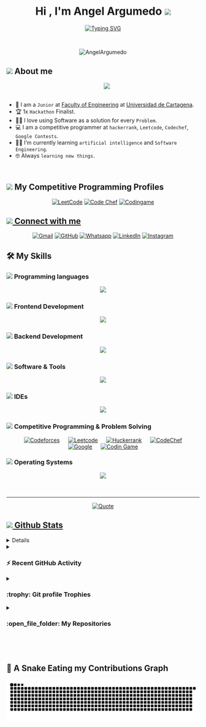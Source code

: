 <h1 align="center">Hi , I'm Angel Argumedo <img src="https://media.giphy.com/media/hvRJCLFzcasrR4ia7z/giphy.gif" width="35"></h1>
<p align="center">
  <a href="https://git.io/typing-svg"><img src="https://readme-typing-svg.demolab.com?font=Pixelify+Sans&weight=500&size=42&pause=1000&color=1FF785&width=435&lines=Software+Engineer;Web+Developer+%F0%9F%92%BB%E2%80%8B;Always+learning+%F0%9F%93%9A%E2%80%8B;%E3%83%BE(+%60%E3%83%BC%C2%B4)%E3%82%B7%CF%86__%09" alt="Typing SVG" /></a>
</p>


<br>

<p align="center"> 
	<img src="https://komarev.com/ghpvc/?username=AngelArgumedo&label=Profile%20views&color=0047AB&style=plastic?" alt="AngelArgumedo" height=25px, width=160px/> 
	<!---
		<a href = "https://commits.top/egypt.html" target="_blank">
			<img src="https://aktive.tk/egypt/7oSkaaa?color=red" alt="Most Active Users" target="_blank" height=25px, width=250px/> 
		</a>
	-->

</p>

## <picture><img src = "https://github.com/7oSkaaa/7oSkaaa/blob/main/Images/about_me.gif?raw=true" width = 50px></picture> About me

<picture> <img align="right" src="https://github.com/7oSkaaa/7oSkaaa/blob/main/Images/Right_Side.gif?raw=true" width = 250px></picture>

<br><br>

- :school: I am a `Junior` at [Faculty of Engineering](https://www.unicartagena.edu.co/estudia-con-nosotros/facultad-ingenieria) at [Universidad de Cartagena](https://www.unicartagena.edu.co).
- :trophy: 1x `Hackathon` Finalist.
- :technologist: I love using Software as a solution for every `Problem`.
- :computer: I am a competitive programmer at `hackerrank`, `Leetcode`, `Codechef`, `Google Contests`.
- :student: I’m currently learning `artificial intelligence` and `Software Engineering`.
- :nerd_face: Always `learning new things`.
<br>


## <picture> <img src="https://github.com/7oSkaaa/7oSkaaa/blob/main/Images/competitive_programming_profile.png?raw=true" width=40> </picture> My Competitive Programming Profiles

<p align="center">
	<a href="https://leetcode.com/u/AngelArgumedo/"><img src="https://img.icons8.com/external-tal-revivo-shadow-tal-revivo/50/000000/external-level-up-your-coding-skills-and-quickly-land-a-job-logo-shadow-tal-revivo.png" alt="LeetCode"/></a>
	<a href="https://www.codechef.com/users/angelargumedo"><img src="https://img.icons8.com/color/50/000000/codechef.png" alt="Code Chef"/></a>
	<a href="https://www.codingame.com/profile/d4185af76403913adfaac74446348a036146236" ><img src="https://i.ibb.co/1MRppTC/codingame-1.png" alt="Codingame" width="100" height="50">
</p>

## <picture> <img src="https://github.com/7oSkaaa/7oSkaaa/blob/main/Images/Connect-with-me.gif?raw=true" width="100px"> </picture> Connect with me
<p align="center">
	<a href="mailto:angel.david.argumedo.guerra@gmail.com"><img img src="https://img.shields.io/badge/gmail-%23EA4335.svg?style=plastic&logo=gmail&logoColor=white" alt="Gmail"/></a>
	<a href="https://github.com/AngelArgumedo"><img src="https://img.shields.io/badge/github-%23181717.svg?style=plastic&logo=github&logoColor=white" alt="GitHub"/></a>
	<a href="https://wa.me/573014725692"><img src="https://img.shields.io/badge/whatsapp-%2325D366.svg?style=plastic&logo=whatsapp&logoColor=white" alt="Whatsapp"/></a>
	<a href="https://www.linkedin.com/in/angelargumedo/"><img src="https://img.shields.io/badge/linkedin-%230A66C2.svg?style=plastic&logo=linkedin&logoColor=white" alt="LinkedIn"/></a>
	<a href="https://www.instagram.com/Milyaket27/"><img src="https://img.shields.io/badge/instagram-%23E4405F.svg?style=plastic&logo=instagram&logoColor=white" alt="Instagram"/></a>
</p>



## 🛠️ My Skills

### <picture> <img src = "https://github.com/7oSkaaa/7oSkaaa/blob/main/Images/Programming_Languages.gif?raw=true" width = 50px>  </picture> Programming languages

<p align="center">
  <a href="https://skillicons.dev">
    <img src="https://skillicons.dev/icons?i=go,js,ts,py,cs" />
  </a>
</p>

### <picture> <img src = "https://github.com/7oSkaaa/7oSkaaa/blob/main/Images/Front_End.gif?raw=true" width = 50px>  </picture> Frontend Development
<p align="center"> 
  <a href="https://skillicons.dev">
    <img src="https://skillicons.dev/icons?i=html,css,js,react,angular,bootstrap" />
  </a>
</p>

### <picture> <img src = "https://github.com/7oSkaaa/7oSkaaa/blob/main/Images/Programming_Languages.gif?raw=true" width = 50px>  </picture> Backend Development

<p align="center">
  <a href="https://skillicons.dev">
    <img src="https://skillicons.dev/icons?i=go,nodejs,express,php,ts,mysql,mongodb,sqlite" />
  </a>
</p>

 ### <picture> <img src = "https://github.com/7oSkaaa/7oSkaaa/blob/main/Images/Software_Tools.gif?raw=true" width = 50px>  </picture> Software & Tools
 
<p align="center">
  <a href="#">
    <img src="https://skillicons.dev/icons?i=git,github,md,docker,kubernetes,postgres,bash,babel,heroku,postman,stackoverflow,webpack,pnpm,npm,express,nginx,cloudflare,aws,gcp,tensorflow" />
  </a>
</p>

 ### <picture> <img src = "https://github.com/7oSkaaa/7oSkaaa/blob/main/Images/IDEs.gif?raw=true" width = 50px>  </picture> IDEs
 
<p align="center">
  <a href="https://skillicons.dev">
    <img src="https://skillicons.dev/icons?i=vscode,neovim,eclipse,sublime,rider,phpstorm," />
  </a>
</p>

 ### <picture> <img src = "https://github.com/7oSkaaa/7oSkaaa/blob/main/Images/CP_PS.gif?raw=true" width = 50px>  </picture> Competitive Programming & Problem Solving
 
<p align="center">
  &emsp;
    <a href="#"><img alt = "Codeforces" src="https://img.shields.io/badge/codeforces%20-%231F8ACB.svg?style=plastic&logo=codeforces&logoColor=white" /></a>	
  &emsp;
    <a href="#"><img alt = "Leetcode" src="https://img.shields.io/badge/leetcode%20-%23FFA116.svg?style=plastic&logo=leetcode&logoColor=black" /></a>
  &emsp;
    <a href="#"><img alt = "Huckerrank" src="https://img.shields.io/badge/hackerrank-%232EC866.svg?style=plastic&logo=hackerrank&logoColor=white" /></a>
  &emsp;
    <a href="#"><img alt = "CodeChef" src="https://img.shields.io/badge/codechef-%235B4638.svg?style=plastic&logo=codechef&logoColor=white" /></a>
  &emsp;
    <a href="#"><img alt = "Google" src="https://img.shields.io/badge/google-%234285F4.svg?style=plastic&logo=google&logoColor=white" /></a>
  &emsp;
    <a href="#"><img alt = "Codin Game" src="https://img.shields.io/badge/codingame-%23F2BB13.svg?&style=plastic&logo=codingame&logoColor=black" /></a>
</p>

 ### <picture> <img src = "https://github.com/7oSkaaa/7oSkaaa/blob/main/Images/OS.gif?raw=true" width = 50px>  </picture> Operating Systems
 
<p align="center">
  <a href="#">
    <img src="https://skillicons.dev/icons?i=linux,ubuntu,arch,kali,mint,windows" />
  </a>
</p>

<br> 

---

<p align = "center">
	<a href="https://github.com/piyushsuthar/github-readme-quotes"> <img alt = "Quote" 
	src="https://quotes-github-readme.vercel.app/api?type=horizontal&theme=tokyonight&animation=grow_out_in&quoteCategory=programming">
</p>

## <picture> <img src = "https://github.com/7oSkaaa/7oSkaaa/blob/main/Images/Statistics.gif?raw=true" width = 50px>  </picture> Github Stats

<details><summary><h3> 🔥 Streak Stats</h3></summary>

----	
![GitHub Stats](http://github-profile-summary-cards.vercel.app/api/cards/stats?username=AngelArgumedo&theme=tokyonight)  
<p align="left"><img src="https://github-readme-streak-stats.herokuapp.com/?user=AngelArgumedo&theme=tokyonight_duo" alt="AngelArgumedo" /></p>
<p align="left">
    <a href="https://github.com/anuraghazra/github-readme-stats">
	    <img alt="AngelArgumedo's Github Stats" src="https://github-readme-stats.vercel.app/api?username=AngelArgumedo&show_icons=true&count_private=true&locale=en&theme=tokyonight&layout=compact" height="230px"/></a>
	  <img src="https://github-readme-stats.vercel.app/api/top-langs?username=AngelArgumedo&langs_count=10&show_icons=true&locale=en&theme=tokyonight" alt="AngelArgumedo" height="230px"/>
<br/>

  <b>Note:</b> Top languages is only a metric of the languages my public code consists of and doesn't reflect experience or skill level.
  </p>
</details>
  

<details><summary><h3>⚡ Recent GitHub Activity</h3></summary>

----
	
![GitHub Summary](http://github-profile-summary-cards.vercel.app/api/cards/profile-details?username=AngelArgumedo&theme=tokyonight)

[![AngelArgumedo's github activity graph](https://github-readme-activity-graph.vercel.app/graph?username=AngelArgumedo&theme=github)](https://github.com/ashutosh00710/github-readme-activity-graph)

 
</details>

<details><summary> <h3> :trophy: Git profile Trophies </h3></summary>

----
	
<p align="center"> <a href="https://github.com/ryo-ma/github-profile-trophy"><img src="https://github-profile-trophy.vercel.app/?username=AngelArgumedo&layout=compact&theme=tokyonight&column=4&margin-w=15&margin-h=15" alt="AngelArgumedo" /></a> </p>


</details>
	
<details><summary><h3> :open_file_folder: My Repositories </h3></summary>

----
	
<div>
  <p align="center">
	<a href="https://github.com/AngelArgumedo/JavascriptParaTodos">
      		<img src="https://github-readme-stats.vercel.app/api/pin/?username=AngelArgumedo&repo=JavascriptParaTodos&theme=tokyonight" alt="GitHub Stats" />
    	</a>
	<a href="https://github.com/AngelArgumedo/Bot-WhatsApp">
      		<img src="https://github-readme-stats.vercel.app/api/pin/?username=AngelArgumedo&repo=Bot-WhatsApp&theme=tokyonight" alt="GitHub Stats" />
    	</a>
	<a href="https://github.com/AngelArgumedo/ChatInst">
      		<img src="https://github-readme-stats.vercel.app/api/pin/?username=AngelArgumedo&repo=ChatInst&theme=tokyonight" alt="GitHub Stats" />
    	</a>
	<a href="https://github.com/AngelArgumedo/app-notes-with-mongodb">
      		<img src="https://github-readme-stats.vercel.app/api/pin/?username=AngelArgumedo&repo=app-notes-with-mongodb&theme=tokyonight" alt="GitHub Stats" />
    	</a>
	<a href="https://github.com/AngelArgumedo/website">
      		<img src="https://github-readme-stats.vercel.app/api/pin/?username=AngelArgumedo&repo=website&theme=tokyonight" alt="GitHub Stats" />
    	</a>
  </p>
</div>
</details>

</br></br>
	
## 🐍 A Snake Eating my Contributions Graph
	
<p align = "center">
	<img src = "https://github.com/7oSkaaa/7oSkaaa/blob/output/github-contribution-grid-snake.svg?" alt = "Snake Game"/>
</p>
